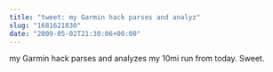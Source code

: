 ```yaml
---
title: "tweet: my Garmin hack parses and analyz"
slug: "1681621830"
date: "2009-05-02T21:30:06+00:00"
---
```

my Garmin hack parses and analyzes my 10mi run from today. Sweet.